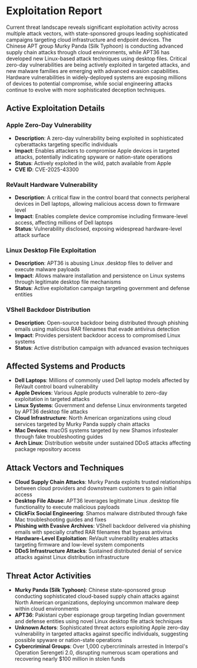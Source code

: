 # Exploitation Report

Current threat landscape reveals significant exploitation activity across multiple attack vectors, with state-sponsored groups leading sophisticated campaigns targeting cloud infrastructure and endpoint devices. The Chinese APT group Murky Panda (Silk Typhoon) is conducting advanced supply chain attacks through cloud environments, while APT36 has developed new Linux-based attack techniques using desktop files. Critical zero-day vulnerabilities are being actively exploited in targeted attacks, and new malware families are emerging with advanced evasion capabilities. Hardware vulnerabilities in widely-deployed systems are exposing millions of devices to potential compromise, while social engineering attacks continue to evolve with more sophisticated deception techniques.

## Active Exploitation Details

### Apple Zero-Day Vulnerability
- **Description**: A zero-day vulnerability being exploited in sophisticated cyberattacks targeting specific individuals
- **Impact**: Enables attackers to compromise Apple devices in targeted attacks, potentially indicating spyware or nation-state operations
- **Status**: Actively exploited in the wild, patch available from Apple
- **CVE ID**: CVE-2025-43300

### ReVault Hardware Vulnerability
- **Description**: A critical flaw in the control board that connects peripheral devices in Dell laptops, allowing malicious access down to firmware level
- **Impact**: Enables complete device compromise including firmware-level access, affecting millions of Dell laptops
- **Status**: Vulnerability disclosed, exposing widespread hardware-level attack surface

### Linux Desktop File Exploitation
- **Description**: APT36 is abusing Linux .desktop files to deliver and execute malware payloads
- **Impact**: Allows malware installation and persistence on Linux systems through legitimate desktop file mechanisms
- **Status**: Active exploitation campaign targeting government and defense entities

### VShell Backdoor Distribution
- **Description**: Open-source backdoor being distributed through phishing emails using malicious RAR filenames that evade antivirus detection
- **Impact**: Provides persistent backdoor access to compromised Linux systems
- **Status**: Active distribution campaign with advanced evasion techniques

## Affected Systems and Products

- **Dell Laptops**: Millions of commonly used Dell laptop models affected by ReVault control board vulnerability
- **Apple Devices**: Various Apple products vulnerable to zero-day exploitation in targeted attacks
- **Linux Systems**: Government and defense Linux environments targeted by APT36 desktop file attacks
- **Cloud Infrastructure**: North American organizations using cloud services targeted by Murky Panda supply chain attacks
- **Mac Devices**: macOS systems targeted by new Shamos infostealer through fake troubleshooting guides
- **Arch Linux**: Distribution website under sustained DDoS attacks affecting package repository access

## Attack Vectors and Techniques

- **Cloud Supply Chain Attacks**: Murky Panda exploits trusted relationships between cloud providers and downstream customers to gain initial access
- **Desktop File Abuse**: APT36 leverages legitimate Linux .desktop file functionality to execute malicious payloads
- **ClickFix Social Engineering**: Shamos malware distributed through fake Mac troubleshooting guides and fixes
- **Phishing with Evasive Archives**: VShell backdoor delivered via phishing emails with specially crafted RAR filenames that bypass antivirus
- **Hardware-Level Exploitation**: ReVault vulnerability enables attacks targeting firmware and low-level system components
- **DDoS Infrastructure Attacks**: Sustained distributed denial of service attacks against Linux distribution infrastructure

## Threat Actor Activities

- **Murky Panda (Silk Typhoon)**: Chinese state-sponsored group conducting sophisticated cloud-based supply chain attacks against North American organizations, deploying uncommon malware deep within cloud environments
- **APT36**: Pakistani cyber espionage group targeting Indian government and defense entities using novel Linux desktop file attack techniques
- **Unknown Actors**: Sophisticated threat actors exploiting Apple zero-day vulnerability in targeted attacks against specific individuals, suggesting possible spyware or nation-state operations
- **Cybercriminal Groups**: Over 1,000 cybercriminals arrested in Interpol's Operation Serengeti 2.0, disrupting numerous scam operations and recovering nearly $100 million in stolen funds
